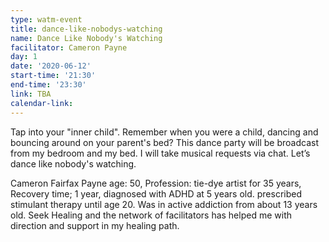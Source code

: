 ```yaml
---
type: watm-event
title: dance-like-nobodys-watching
name: Dance Like Nobody's Watching
facilitator: Cameron Payne
day: 1
date: '2020-06-12'
start-time: '21:30'
end-time: '23:30'
link: TBA
calendar-link:
---
```


Tap into your "inner child". Remember when you were a child, dancing and bouncing around on your parent's bed? This dance party will be broadcast from my bedroom and my bed. I will take musical requests via chat. Let’s dance like nobody's watching.

Cameron Fairfax Payne age: 50, Profession: tie-dye artist for 35 years, Recovery time; 1 year, diagnosed with ADHD at 5 years old. prescribed stimulant therapy until age 20. Was in active addiction from about 13 years old. Seek Healing and the network of facilitators has helped me with direction and support in my healing path.
